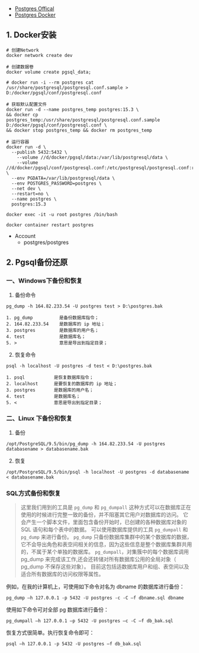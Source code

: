 - [Postgres Offical](https://www.postgresql.org/)
- [Postgres Docker](https://hub.docker.com/_/postgres)

## 1. Docker安装
```shell
# 创建Network
docker network create dev

# 创建数据卷
docker volume create pgsql_data;

# docker run -i --rm postgres cat /usr/share/postgresql/postgresql.conf.sample >  D:/docker/pgsql/conf/postgresql.conf

# 获取默认配置文件
docker run -d --name postgres_temp postgres:15.3 \
&& docker cp postgres_temp:/usr/share/postgresql/postgresql.conf.sample D:/docker/pgsql/conf/postgresql.conf \
&& docker stop postgres_temp && docker rm postgres_temp

# 运行容器
docker run -d \
  --publish 5432:5432 \
	--volume //d/docker/pgsql/data:/var/lib/postgresql/data \
	--volume //d/docker/pgsql/conf/postgresql.conf:/etc/postgresql/postgresql.conf:ro \
  --env PGDATA=/var/lib/postgresql/data \
  --env POSTGRES_PASSWORD=postgres \
  --net dev \
  --restart=no \
  --name postgres \
  postgres:15.3

docker exec -it -u root postgres /bin/bash

docker container restart postgres
```

- Account
  - postgres/postgres

## 2. Pgsql备份还原
### 一、Windows下备份和恢复

1. 备份命令
```shell
pg_dump -h 164.82.233.54 -U postgres test > D:\postgres.bak

1. pg_dump          是备份数据库指令；
2. 164.82.233.54    是数据库的 ip 地址；
3. postgres         是数据库的用户名；
4. test             是数据库名；
5. >                意思是导出到指定目录；
```

2. 恢复命令
```shell
psql -h localhost -U postgres -d test < D:\postgres.bak

1. psql           是恢复数据库指令；
2. localhost      是要恢复的数据库的 ip 地址；
3. postgres       是数据库的用户名；
4. test           是数据库名；
5. <              意思是导出到指定目录；
```

### 二、Linux 下备份和恢复

1. 备份
```shell
/opt/PostgreSQL/9.5/bin/pg_dump -h 164.82.233.54 -U postgres databasename > databasename.bak
```

2. 恢复
```shell
/opt/PostgreSQL/9.5/bin/psql -h localhost -U postgres -d databasename < databasename.bak
```

### SQL方式备份和恢复

> 这里我们用到的工具是 `pg_dump` 和 `pg_dumpall`
> 这种方式可以在数据库正在使用的时候进行完整一致的备份，并不阻塞其它用户对数据库的访问。
> 它会产生一个脚本文件，里面包含备份开始时，已创建的各种数据库对象的 SQL 语句和每个表中的数据。
> 可以使用数据库提供的工具 `pg_dumpall` 和 `pg_dump` 来进行备份。
> `pg_dump` 只备份数据库集群中的某个数据库的数据，它不会导出角色和表空间相关的信息，因为这些信息是整个数据库集群共用的，不属于某个单独的数据库。
> `pg_dumpall`，对集簇中的每个数据库调用 pg_dump 来完成该工作,还会还转储对所有数据库公用的全局对象（ pg_dump 不保存这些对象）。
> 目前这包括适数据库用户和组、表空间以及适合所有数据库的访问权限等属性。

例如，在我的计算机上，可使用如下命令对名为 dbname 的数据库进行备份：
```shell
pg_dump –h 127.0.0.1 -p 5432 -U postgres -c -C –f dbname.sql dbname
```

使用如下命令可对全部 pg 数据库进行备份：
```shell
pg_dumpall –h 127.0.0.1 –p 5432 -U postgres –c -C –f db_bak.sql
```

恢复方式很简单。执行恢复命令即可：
```shell
psql –h 127.0.0.1 -p 5432 -U postgres –f db_bak.sql
```
